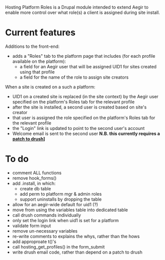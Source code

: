 Hosting Platform Roles is a Drupal module intended to extend Aegir to enable
more control over what role(s) a client is assigned during site install. 

Current features
================

Additions to the front-end:

- adds a "Roles" tab to the platform page that includes (for each profile
  available on the platform):
    - a field for an Aegir user that will be assigned UID1 for sites created
     using that profile
    - a field for the name of the role to assign site creators

When a site is created on a such a platform:

- UID1 on a created site is replaced (in the site context) by the Aegir user
  specified on the platform's Roles tab for the relevant profile
- after the site is installed, a second user is created based on site's creator
- that user is assigned the role specified on the platform's Roles tab for the
  relevant profile
- the "Login" link is updated to point to the second user's account
- Welcome email is sent to the second user **N.B. this currently requires a
  [patch to drush](http://drupal.org/node/1116414)]**

To do
=====

- comment ALL functions
- remove hook_forms()
- add .install, in which:
  - create db table
  - add perm to platform mgr & admin roles
  - support uninstalls by dropping the table
- allow for an aegir-wide default for uid1 (?)
- move from using the variables table into dedicated table
- call drush commands individually
- only set the login link when uid1 is set for a platform
- validate form input
- remove un-necessary variables
- re-write comments to explains the whys, rather than the hows
- add approproate t()'s
- call hosting_get_profiles() in the form_submit
- write drush email code, rather than depend on a patch to drush


